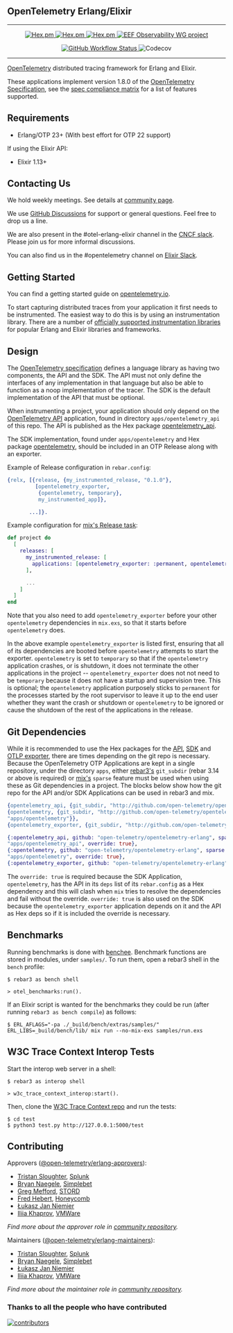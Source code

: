 ## OpenTelemetry Erlang/Elixir

---

<p align="center">
  <a href="https://hex.pm/packages/opentelemetry_api">
    <img
        src="https://img.shields.io/hexpm/v/opentelemetry_api?label=API&amp;style=for-the-badge"
        alt="Hex.pm" />
  </a>
  <a href="https://hex.pm/packages/opentelemetry">
    <img
        src="https://img.shields.io/hexpm/v/opentelemetry?label=SDK&amp;style=for-the-badge"
        alt="Hex.pm" />
  </a>
  <a href="https://hex.pm/packages/opentelemetry_exporter">
    <img
  src="https://img.shields.io/hexpm/v/opentelemetry_exporter?label=OTLP%20Exporter&amp;style=for-the-badge"
  alt="Hex.pm" />
  </a>
  <a href="https://github.com/erlef/eef-observability-wg">
    <img
        src="https://img.shields.io/badge/EEF-Observability-black?style=for-the-badge"
        alt="EEF Observability WG project" />
  </a>
</p>

<p align="center">
  <a href="https://github.com/open-telemetry/opentelemetry-erlang/actions">
    <img src="https://img.shields.io/github/actions/workflow/status/open-telemetry/opentelemetry-erlang/erlang.yml?style=for-the-badge&branch=main" alt="GitHub Workflow Status" />
  </a>
  <img src="https://img.shields.io/codecov/c/github/open-telemetry/opentelemetry-erlang?style=for-the-badge" alt="Codecov" />
</p>

---

[OpenTelemetry](https://opentelemetry.io/) distributed tracing framework for
Erlang and Elixir.

These applications implement version 1.8.0 of the [OpenTelemetry
Specification](https://github.com/open-telemetry/opentelemetry-specification),
see the [spec compliance
matrix](https://github.com/open-telemetry/opentelemetry-specification/blob/main/spec-compliance-matrix.md)
for a list of features supported.

## Requirements

- Erlang/OTP 23+ (With best effort for OTP 22 support)

If using the Elixir API:

- Elixir 1.13+

## Contacting Us

We hold weekly meetings. See details at [community page](https://github.com/open-telemetry/community#special-interest-groups).

We use [GitHub
Discussions](https://github.com/open-telemetry/opentelemetry-erlang/discussions)
for support or general questions. Feel free to drop us a line.

We are also present in the #otel-erlang-elixir channel in the [CNCF
slack](https://slack.cncf.io/). Please join us for more informal discussions.

You can also find us in the #opentelemetry channel on [Elixir
Slack](https://elixir-slackin.herokuapp.com/).

## Getting Started

You can find a getting started guide on [opentelemetry.io](https://opentelemetry.io/docs/instrumentation/erlang/getting-started/).

To start capturing distributed traces from your application it first needs to be
instrumented. The easiest way to do this is by using an instrumentation library.
There are a number of [officially supported instrumentation
libraries](https://github.com/open-telemetry/opentelemetry-erlang-contrib) for
popular Erlang and Elixir libraries and frameworks.

## Design

The [OpenTelemetry
specification](https://github.com/open-telemetry/opentelemetry-specification)
defines a language library as having two components, the API and the SDK. The API
must not only define the interfaces of any implementation in that language but
also be able to function as a noop implementation of the tracer. The SDK is the
default implementation of the API that must be optional.

When instrumenting a project, your application should only depend on the
[OpenTelemetry API](https://hex.pm/packages/opentelemetry_api) application,
found in directory `apps/opentelemetry_api` of this repo.  The API is published as
the Hex package [opentelemetry_api](https://hex.pm/packages/opentelemetry_api).

The SDK implementation, found under `apps/opentelemetry` and Hex package
[opentelemetry](https://hex.pm/packages/opentelemetry), should be included in an
OTP Release along with an exporter.

Example of Release configuration in `rebar.config`:

``` erlang
{relx, [{release, {my_instrumented_release, "0.1.0"},
         [opentelemetry_exporter,
	      {opentelemetry, temporary},
          my_instrumented_app]},

       ...]}.
```

Example configuration for [mix's Release
task](https://hexdocs.pm/mix/Mix.Tasks.Release.html):

``` elixir
def project do
  [
    releases: [
      my_instrumented_release: [
        applications: [opentelemetry_exporter: :permanent, opentelemetry: :temporary]
      ],

      ...
    ]
  ]
end
```

Note that you also need  to add `opentelemetry_exporter` before your other `opentelemetry` dependencies in `mix.exs`,
so that it starts before `opentelemetry` does.

In the above example `opentelemetry_exporter` is listed first, ensuring that all of its
dependencies are booted before `opentelemetry` attempts to start the
exporter. `opentelemetry` is set to `temporary` so that if the `opentelemetry`
application crashes, or is shutdown, it does not terminate the other
applications in the project -- `opentelemetry_exporter` does not not need to be
`temporary` because it does not have a startup and supervision tree. This is
optional; the `opentelemetry` application purposely sticks to `permanent` for
the processes started by the root supervisor to leave it up to the end user
whether they want the crash or shutdown or `opentelemetry` to be ignored or
cause the shutdown of the rest of the applications in the release.

## Git Dependencies

While it is recommended to use the Hex packages for the
[API](https://hex.pm/packages/opentelemetry_api),
[SDK](https://hex.pm/packages/opentelemetry) and [OTLP
exporter](https://hex.pm/packages/opentelemetry_exporter), there are times
depending on the git repo is necessary. Because the OpenTelemetry OTP
Applications are kept in a single repository, under the directory `apps`, either
[rebar3's](https://rebar3.org) `git_subdir` (rebar 3.14 or above is required) or
[mix's](https://elixir-lang.org/getting-started/mix-otp/introduction-to-mix.html)
`sparse` feature must be used when using these as Git dependencies in a project. The
blocks below show how the git repo for the API and/or SDK
Applications can be used in rebar3 and mix.

``` erlang
{opentelemetry_api, {git_subdir, "http://github.com/open-telemetry/opentelemetry-erlang", {branch, "main"}, "apps/opentelemetry_api"}},
{opentelemetry, {git_subdir, "http://github.com/open-telemetry/opentelemetry-erlang", {branch, "main"},
"apps/opentelemetry"}},
{opentelemetry_exporter, {git_subdir, "http://github.com/open-telemetry/opentelemetry-erlang", {branch, "main"}, "apps/opentelemetry_exporter"}}
```

``` elixir
{:opentelemetry_api, github: "open-telemetry/opentelemetry-erlang", sparse:
"apps/opentelemetry_api", override: true},
{:opentelemetry, github: "open-telemetry/opentelemetry-erlang", sparse:
"apps/opentelemetry", override: true},
{:opentelemetry_exporter, github: "open-telemetry/opentelemetry-erlang", sparse: "apps/opentelemetry_exporter", override: true}
```

The `override: true` is required because the SDK Application, `opentelemetry`, has
the API in its `deps` list of its `rebar.config` as a Hex dependency and this will
clash when `mix` tries to resolve the dependencies and fail without the
override. `override: true` is also used on the SDK because the
`opentelemetry_exporter` application depends on it and the API as Hex deps so if
it is included the override is necessary.

## Benchmarks

Running benchmarks is done with [benchee](https://github.com/bencheeorg/benchee). Benchmark functions are stored in modules, under `samples/`. To run them, open a rebar3 shell in the `bench` profile:

``` shell
$ rebar3 as bench shell

> otel_benchmarks:run().
```

If an Elixir script is wanted for the benchmarks they could be run (after
running `rebar3 as bench compile`) as follows:

``` shell
$ ERL_AFLAGS="-pa ./_build/bench/extras/samples/" ERL_LIBS=_build/bench/lib/ mix run --no-mix-exs samples/run.exs
```

## W3C Trace Context Interop Tests

Start the interop web server in a shell:

``` shell
$ rebar3 as interop shell

> w3c_trace_context_interop:start().
```

Then, clone the [W3C Trace Context repo](https://github.com/w3c/trace-context) and run the tests:

``` shell
$ cd test
$ python3 test.py http://127.0.0.1:5000/test
```

## Contributing

Approvers ([@open-telemetry/erlang-approvers](https://github.com/orgs/open-telemetry/teams/erlang-approvers)):

- [Tristan Sloughter](https://github.com/tsloughter), [Splunk](https://www.splunk.com/en_us/observability/apm-application-performance-monitoring.html)
- [Bryan Naegele](https://github.com/bryannaegele), [Simplebet](https://simplebet.io/)
- [Greg Mefford](https://github.com/GregMefford), [STORD](https://www.stord.com/)
- [Fred Hebert](https://github.com/ferd), [Honeycomb](https://www.honeycomb.io/)
- [Łukasz Jan Niemier](https://github.com/hauleth)
- [Iliia Khaprov](https://github.com/deadtrickster), [VMWare](https://www.vmware.com/)

*Find more about the approver role in [community repository](https://github.com/open-telemetry/community/blob/master/community-membership.md#approver).*

Maintainers ([@open-telemetry/erlang-maintainers](https://github.com/orgs/open-telemetry/teams/erlang-maintainers)):

- [Tristan Sloughter](https://github.com/tsloughter), [Splunk](https://www.splunk.com/en_us/observability/apm-application-performance-monitoring.html)
- [Bryan Naegele](https://github.com/bryannaegele), [Simplebet](https://simplebet.io/)
- [Łukasz Jan Niemier](https://github.com/hauleth)
- [Iliia Khaprov](https://github.com/deadtrickster), [VMWare](https://www.vmware.com/)

*Find more about the maintainer role in [community repository](https://github.com/open-telemetry/community/blob/master/community-membership.md#maintainer).*

### Thanks to all the people who have contributed

[![contributors](https://contributors-img.web.app/image?repo=open-telemetry/opentelemetry-erlang)](https://github.com/open-telemetry/opentelemetry-erlang/graphs/contributors)

